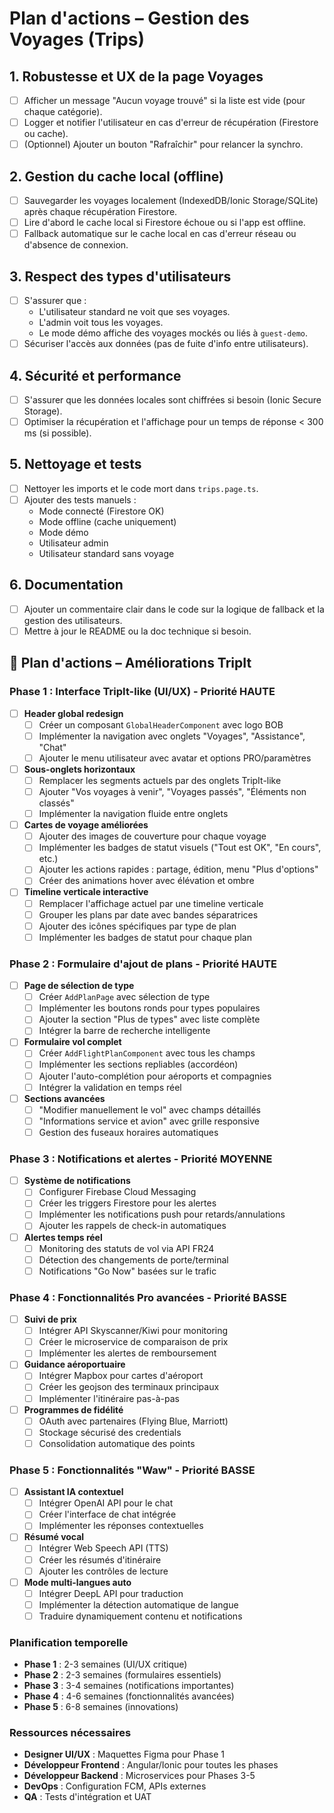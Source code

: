 # Plan d'actions – Gestion des Voyages (Trips)

## 1. Robustesse et UX de la page Voyages
- [ ] Afficher un message "Aucun voyage trouvé" si la liste est vide (pour chaque catégorie).
- [ ] Logger et notifier l'utilisateur en cas d'erreur de récupération (Firestore ou cache).
- [ ] (Optionnel) Ajouter un bouton "Rafraîchir" pour relancer la synchro.

## 2. Gestion du cache local (offline)
- [ ] Sauvegarder les voyages localement (IndexedDB/Ionic Storage/SQLite) après chaque récupération Firestore.
- [ ] Lire d'abord le cache local si Firestore échoue ou si l'app est offline.
- [ ] Fallback automatique sur le cache local en cas d'erreur réseau ou d'absence de connexion.

## 3. Respect des types d'utilisateurs
- [ ] S'assurer que :
  - L'utilisateur standard ne voit que ses voyages.
  - L'admin voit tous les voyages.
  - Le mode démo affiche des voyages mockés ou liés à `guest-demo`.
- [ ] Sécuriser l'accès aux données (pas de fuite d'info entre utilisateurs).

## 4. Sécurité et performance
- [ ] S'assurer que les données locales sont chiffrées si besoin (Ionic Secure Storage).
- [ ] Optimiser la récupération et l'affichage pour un temps de réponse < 300 ms (si possible).

## 5. Nettoyage et tests
- [ ] Nettoyer les imports et le code mort dans `trips.page.ts`.
- [ ] Ajouter des tests manuels :
  - Mode connecté (Firestore OK)
  - Mode offline (cache uniquement)
  - Mode démo
  - Utilisateur admin
  - Utilisateur standard sans voyage

## 6. Documentation
- [ ] Ajouter un commentaire clair dans le code sur la logique de fallback et la gestion des utilisateurs.
- [ ] Mettre à jour le README ou la doc technique si besoin.

## 🚀 Plan d'actions – Améliorations TripIt

### Phase 1 : Interface TripIt-like (UI/UX) - Priorité HAUTE
- [ ] **Header global redesign**
  - [ ] Créer un composant `GlobalHeaderComponent` avec logo BOB
  - [ ] Implémenter la navigation avec onglets "Voyages", "Assistance", "Chat"
  - [ ] Ajouter le menu utilisateur avec avatar et options PRO/paramètres

- [ ] **Sous-onglets horizontaux**
  - [ ] Remplacer les segments actuels par des onglets TripIt-like
  - [ ] Ajouter "Vos voyages à venir", "Voyages passés", "Éléments non classés"
  - [ ] Implémenter la navigation fluide entre onglets

- [ ] **Cartes de voyage améliorées**
  - [ ] Ajouter des images de couverture pour chaque voyage
  - [ ] Implémenter les badges de statut visuels ("Tout est OK", "En cours", etc.)
  - [ ] Ajouter les actions rapides : partage, édition, menu "Plus d'options"
  - [ ] Créer des animations hover avec élévation et ombre

- [ ] **Timeline verticale interactive**
  - [ ] Remplacer l'affichage actuel par une timeline verticale
  - [ ] Grouper les plans par date avec bandes séparatrices
  - [ ] Ajouter des icônes spécifiques par type de plan
  - [ ] Implémenter les badges de statut pour chaque plan

### Phase 2 : Formulaire d'ajout de plans - Priorité HAUTE
- [ ] **Page de sélection de type**
  - [ ] Créer `AddPlanPage` avec sélection de type
  - [ ] Implémenter les boutons ronds pour types populaires
  - [ ] Ajouter la section "Plus de types" avec liste complète
  - [ ] Intégrer la barre de recherche intelligente

- [ ] **Formulaire vol complet**
  - [ ] Créer `AddFlightPlanComponent` avec tous les champs
  - [ ] Implémenter les sections repliables (accordéon)
  - [ ] Ajouter l'auto-complétion pour aéroports et compagnies
  - [ ] Intégrer la validation en temps réel

- [ ] **Sections avancées**
  - [ ] "Modifier manuellement le vol" avec champs détaillés
  - [ ] "Informations service et avion" avec grille responsive
  - [ ] Gestion des fuseaux horaires automatiques

### Phase 3 : Notifications et alertes - Priorité MOYENNE
- [ ] **Système de notifications**
  - [ ] Configurer Firebase Cloud Messaging
  - [ ] Créer les triggers Firestore pour les alertes
  - [ ] Implémenter les notifications push pour retards/annulations
  - [ ] Ajouter les rappels de check-in automatiques

- [ ] **Alertes temps réel**
  - [ ] Monitoring des statuts de vol via API FR24
  - [ ] Détection des changements de porte/terminal
  - [ ] Notifications "Go Now" basées sur le trafic

### Phase 4 : Fonctionnalités Pro avancées - Priorité BASSE
- [ ] **Suivi de prix**
  - [ ] Intégrer API Skyscanner/Kiwi pour monitoring
  - [ ] Créer le microservice de comparaison de prix
  - [ ] Implémenter les alertes de remboursement

- [ ] **Guidance aéroportuaire**
  - [ ] Intégrer Mapbox pour cartes d'aéroport
  - [ ] Créer les geojson des terminaux principaux
  - [ ] Implémenter l'itinéraire pas-à-pas

- [ ] **Programmes de fidélité**
  - [ ] OAuth avec partenaires (Flying Blue, Marriott)
  - [ ] Stockage sécurisé des credentials
  - [ ] Consolidation automatique des points

### Phase 5 : Fonctionnalités "Waw" - Priorité BASSE
- [ ] **Assistant IA contextuel**
  - [ ] Intégrer OpenAI API pour le chat
  - [ ] Créer l'interface de chat intégrée
  - [ ] Implémenter les réponses contextuelles

- [ ] **Résumé vocal**
  - [ ] Intégrer Web Speech API (TTS)
  - [ ] Créer les résumés d'itinéraire
  - [ ] Ajouter les contrôles de lecture

- [ ] **Mode multi-langues auto**
  - [ ] Intégrer DeepL API pour traduction
  - [ ] Implémenter la détection automatique de langue
  - [ ] Traduire dynamiquement contenu et notifications

### Planification temporelle
- **Phase 1** : 2-3 semaines (UI/UX critique)
- **Phase 2** : 2-3 semaines (formulaires essentiels)
- **Phase 3** : 3-4 semaines (notifications importantes)
- **Phase 4** : 4-6 semaines (fonctionnalités avancées)
- **Phase 5** : 6-8 semaines (innovations)

### Ressources nécessaires
- **Designer UI/UX** : Maquettes Figma pour Phase 1
- **Développeur Frontend** : Angular/Ionic pour toutes les phases
- **Développeur Backend** : Microservices pour Phases 3-5
- **DevOps** : Configuration FCM, APIs externes
- **QA** : Tests d'intégration et UAT 